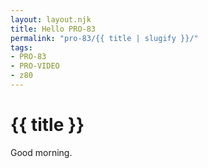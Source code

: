 ```yaml
---
layout: layout.njk
title: Hello PRO-83
permalink: "pro-83/{{ title | slugify }}/"
tags:
- PRO-83
- PRO-VIDEO
- z80
---
```

# {{ title }}

Good morning.